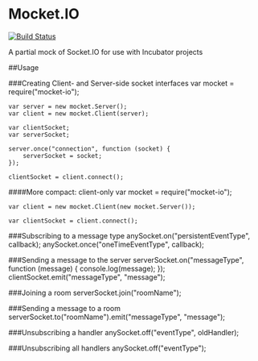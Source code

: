 Mocket.IO
=========
[![Build Status](https://travis-ci.org/inetCatapult/mocket-io.svg?branch=master)](https://travis-ci.org/inetCatapult/mocket-io)

A partial mock of Socket.IO for use with Incubator projects

##Usage

###Creating Client- and Server-side socket interfaces
    var mocket = require("mocket-io");

    var server = new mocket.Server();
    var client = new mocket.Client(server);

    var clientSocket;
    var serverSocket;
    
    server.once("connection", function (socket) {
        serverSocket = socket;
    });
    
    clientSocket = client.connect();

####More compact: client-only
    var mocket = require("mocket-io");

    var client = new mocket.Client(new mocket.Server());

    var clientSocket = client.connect();

###Subscribing to a message type
    anySocket.on("persistentEventType", callback);
    anySocket.once("oneTimeEventType", callback);

###Sending a message to the server
    serverSocket.on("messageType", function (message) { console.log(message); });
    clientSocket.emit("messageType", "message");

###Joining a room
    serverSocket.join("roomName");

###Sending a message to a room
    serverSocket.to("roomName").emit("messageType", "message");

###Unsubscribing a handler
    anySocket.off("eventType", oldHandler);

###Unsubscribing all handlers
    anySocket.off("eventType");